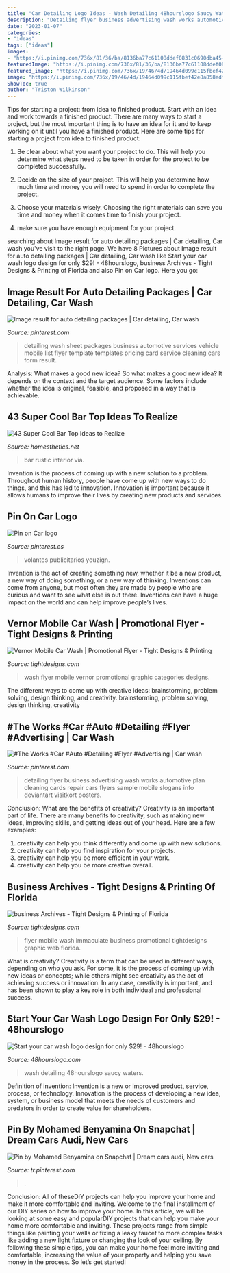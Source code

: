 ```yaml
---
title: "Car Detailing Logo Ideas - Wash Detailing 48hourslogo Saucy Waters"
description: "Detailing flyer business advertising wash works automotive plan cleaning cards repair cars flyers sample mobile slogans info deviantart visitkort posters"
date: "2023-01-07"
categories:
- "ideas"
tags: ["ideas"]
images:
- "https://i.pinimg.com/736x/81/36/ba/8136ba77c61108ddef0831c0690dba45--detail-shop-auto-detailing.jpg"
featuredImage: "https://i.pinimg.com/736x/81/36/ba/8136ba77c61108ddef0831c0690dba45--detail-shop-auto-detailing.jpg"
featured_image: "https://i.pinimg.com/736x/19/46/4d/19464d099c115fbef42e8a858edfb798.jpg"
image: "https://i.pinimg.com/736x/19/46/4d/19464d099c115fbef42e8a858edfb798.jpg"
ShowToc: true
author: "Triston Wilkinson"
---
```



Tips for starting a project: from idea to finished product.
Start with an idea and work towards a finished product. There are many ways to start a project, but the most important thing is to have an idea for it and to keep working on it until you have a finished product. Here are some tips for starting a project from idea to finished product: 
1. Be clear about what you want your project to do. This will help you determine what steps need to be taken in order for the project to be completed successfully. 

2. Decide on the size of your project. This will help you determine how much time and money you will need to spend in order to complete the project. 

3. Choose your materials wisely. Choosing the right materials can save you time and money when it comes time to finish your project. 

4. make sure you have enough equipment for your project.

	

		
searching about Image result for auto detailing packages | Car detailing, Car wash you've visit to the right page. We have 8 Pictures about Image result for auto detailing packages | Car detailing, Car wash like Start your car wash logo design for only $29! - 48hourslogo, business Archives - Tight Designs &amp; Printing of Florida and also Pin on Car logo. Here you go:
		
    
## Image Result For Auto Detailing Packages | Car Detailing, Car Wash

<img loading=lazy src="https://i.pinimg.com/736x/35/bc/81/35bc8151ac54e06f9d9cf15562e42c9b.jpg" onerror="this.onerror=null;this.src='https://tse1.mm.bing.net/th?id=OIP.VLUwXzUB19Bqxyr2NVz9WgAAAA&amp;pid=15.1';" alt="Image result for auto detailing packages | Car detailing, Car wash">

_Source: pinterest.com_

>detailing wash sheet packages business automotive services vehicle mobile list flyer template templates pricing card service cleaning cars form result. 

	

Analysis: What makes a good new idea?
So what makes a good new idea? It depends on the context and the target audience. Some factors include whether the idea is original, feasible, and proposed in a way that is achievable.

    
## 43 Super Cool Bar Top Ideas To Realize

<img loading=lazy src="http://cdn.homesthetics.net/wp-content/uploads/2017/05/4bd6dcfbe9d7e73913801e683db6da1d.jpg" onerror="this.onerror=null;this.src='https://tse2.mm.bing.net/th?id=OIP._9NiKvFHtLj79aIQfABc2AHaJ4&amp;pid=15.1';" alt="43 Super Cool Bar Top Ideas to Realize">

_Source: homesthetics.net_

>bar rustic interior via. 

	

Invention is the process of coming up with a new solution to a problem. Throughout human history, people have come up with new ways to do things, and this has led to innovation. Innovation is important because it allows humans to improve their lives by creating new products and services.

    
## Pin On Car Logo

<img loading=lazy src="https://i.pinimg.com/736x/fc/d6/b7/fcd6b737156638b59e2e1b3330c66962--banner-template-flyer-template.jpg" onerror="this.onerror=null;this.src='https://tse3.mm.bing.net/th?id=OIP.aRcQFgStG_Nc0ekv_S5LLwHaKg&amp;pid=15.1';" alt="Pin on Car logo">

_Source: pinterest.es_

>volantes publicitarios youzign. 

	

Invention is the act of creating something new, whether it be a new product, a new way of doing something, or a new way of thinking. Inventions can come from anyone, but most often they are made by people who are curious and want to see what else is out there. Inventions can have a huge impact on the world and can help improve people’s lives.

    
## Vernor Mobile Car Wash | Promotional Flyer - Tight Designs &amp; Printing

<img loading=lazy src="https://tightdesigns.com/web-graphic-design/wp-content/uploads/2011/06/vernor-car-wash-22.jpg" onerror="this.onerror=null;this.src='https://tse4.mm.bing.net/th?id=OIP.JWRqebGR0rKDtHgNGYTfYgHaLH&amp;pid=15.1';" alt="Vernor Mobile Car Wash | Promotional Flyer - Tight Designs &amp; Printing">

_Source: tightdesigns.com_

>wash flyer mobile vernor promotional graphic categories designs. 

	

The different ways to come up with creative ideas: brainstorming, problem solving, design thinking, and creativity.
brainstorming, problem solving, design thinking, creativity

    
## #The Works #Car #Auto #Detailing #Flyer #Advertising | Car Wash

<img loading=lazy src="https://i.pinimg.com/736x/81/36/ba/8136ba77c61108ddef0831c0690dba45--detail-shop-auto-detailing.jpg" onerror="this.onerror=null;this.src='https://tse3.mm.bing.net/th?id=OIP.-e2kWbNtXepbf5vyyRhluQHaLH&amp;pid=15.1';" alt="#The Works #Car #Auto #Detailing #Flyer #Advertising | Car wash">

_Source: pinterest.com_

>detailing flyer business advertising wash works automotive plan cleaning cards repair cars flyers sample mobile slogans info deviantart visitkort posters. 

	

Conclusion: What are the benefits of creativity?
Creativity is an important part of life. There are many benefits to creativity, such as making new ideas, improving skills, and getting ideas out of your head. Here are a few examples: 
1. creativity can help you think differently and come up with new solutions.
2. creativity can help you find inspiration for your projects.
3. creativity can help you be more efficient in your work.
4. creativity can help you be more creative overall.

    
## Business Archives - Tight Designs &amp; Printing Of Florida

<img loading=lazy src="http://tightdesigns.com/web-graphic-design/wp-content/uploads/2011/05/immaculate-flyer-back.jpg" onerror="this.onerror=null;this.src='https://tse3.mm.bing.net/th?id=OIP.xxOKTjzxnkTd3L93eAsozgHaKX&amp;pid=15.1';" alt="business Archives - Tight Designs &amp; Printing of Florida">

_Source: tightdesigns.com_

>flyer mobile wash immaculate business promotional tightdesigns graphic web florida. 

	

What is creativity?
Creativity is a term that can be used in different ways, depending on who you ask. For some, it is the process of coming up with new ideas or concepts; while others might see creativity as the act of achieving success or innovation. In any case, creativity is important, and has been shown to play a key role in both individual and professional success.

    
## Start Your Car Wash Logo Design For Only $29! - 48hourslogo

<img loading=lazy src="https://www.48hourslogo.com/48hourslogo_data/2019/03/13/82861_1552412292.jpg" onerror="this.onerror=null;this.src='https://tse2.mm.bing.net/th?id=OIP.8y9aeaN9gC0N00NtSkQI5gAAAA&amp;pid=15.1';" alt="Start your car wash logo design for only $29! - 48hourslogo">

_Source: 48hourslogo.com_

>wash detailing 48hourslogo saucy waters. 

	

Definition of invention:
Invention is a new or improved product, service, process, or technology. Innovation is the process of developing a new idea, system, or business model that meets the needs of customers and predators in order to create value for shareholders.

    
## Pin By Mohamed Benyamina On Snapchat | Dream Cars Audi, New Cars

<img loading=lazy src="https://i.pinimg.com/736x/19/46/4d/19464d099c115fbef42e8a858edfb798.jpg" onerror="this.onerror=null;this.src='https://tse1.mm.bing.net/th?id=OIP.5CMCVy8a2_XOeoEirOef-wHaNK&amp;pid=15.1';" alt="Pin by Mohamed Benyamina on Snapchat | Dream cars audi, New cars">

_Source: tr.pinterest.com_

>. 

	

Conclusion: All of theseDIY projects can help you improve your home and make it more comfortable and inviting.
Welcome to the final installment of our DIY series on how to improve your home. In this article, we will be looking at some easy and popularDIY projects that can help you make your home more comfortable and inviting. These projects range from simple things like painting your walls or fixing a leaky faucet to more complex tasks like adding a new light fixture or changing the look of your ceiling. By following these simple tips, you can make your home feel more inviting and comfortable, increasing the value of your property and helping you save money in the process. So let’s get started!

